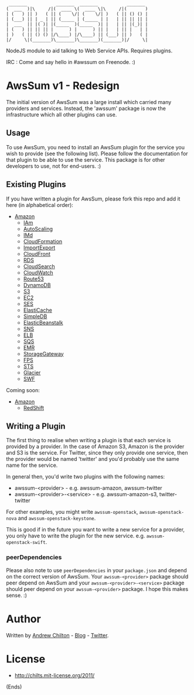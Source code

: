 ```
 _______           _______  _______           _______ 
(  ___  )|\     /|(  ____ \(  ____ \|\     /|(       )
| (   ) || )   ( || (    \/| (    \/| )   ( || () () |
| (___) || | _ | || (_____ | (_____ | |   | || || || |
|  ___  || |( )| |(_____  )(_____  )| |   | || |(_)| |
| (   ) || || || |      ) |      ) || |   | || |   | |
| )   ( || () () |/\____) |/\____) || (___) || )   ( |
|/     \|(_______)\_______)\_______)(_______)|/     \|

```

NodeJS module to aid talking to Web Service APIs. Requires plugins.

IRC : Come and say hello in #awssum on Freenode. :)

# AwsSum v1 - Redesign #

The initial version of AwsSum was a large install which carried many providers and services. Instead, the 'awssum'
package is now the infrastructure which all other plugins can use.

## Usage ##

To use AwsSum, you need to install an AwsSum plugin for the service you wish to provide (see the following
list). Please follow the documentation for that plugin to be able to use the service. This package is for other
developers to use, not for end-users. :)

## Existing Plugins ##

If you have written a plugin for AwsSum, please fork this repo and add it here (in alphabetical order):

* [Amazon](https://github.com/awssum/awssum-amazon)
    * [IAm](https://github.com/awssum/awssum-amazon-iam/)
    * [AutoScaling](https://github.com/awssum/awssum-amazon-autoscaling/)
    * [IMd](https://github.com/awssum/awssum-amazon-imd/)
    * [CloudFormation](https://github.com/awssum/awssum-amazon-cloudformation/)
    * [ImportExport](https://github.com/awssum/awssum-amazon-importexport/)
    * [CloudFront](https://github.com/awssum/awssum-amazon-cloudfront/)
    * [RDS](https://github.com/awssum/awssum-amazon-rds/)
    * [CloudSearch](https://github.com/awssum/awssum-amazon-cloudsearch/)
    * [CloudWatch](https://github.com/awssum/awssum-amazon-cloudwatch/)
    * [Route53](https://github.com/awssum/awssum-amazon-route53/)
    * [DynamoDB](https://github.com/awssum/awssum-amazon-dynamodb/)
    * [S3](https://github.com/awssum/awssum-amazon-s3/)
    * [EC2](https://github.com/awssum/awssum-amazon-ec2/)
    * [SES](https://github.com/awssum/awssum-amazon-ses/)
    * [ElastiCache](https://github.com/awssum/awssum-amazon-elasticache/)
    * [SimpleDB](https://github.com/awssum/awssum-amazon-simpledb/)
    * [ElasticBeanstalk](https://github.com/awssum/awssum-amazon-elasticbeanstalk/)
    * [SNS](https://github.com/awssum/awssum-amazon-sns/)
    * [ELB](https://github.com/awssum/awssum-amazon-elb/)
    * [SQS](https://github.com/awssum/awssum-amazon-sqs/)
    * [EMR](https://github.com/awssum/awssum-amazon-emr/)
    * [StorageGateway](https://github.com/awssum/awssum-amazon-storagegateway/)
    * [FPS](https://github.com/awssum/awssum-amazon-fps/)
    * [STS](https://github.com/awssum/awssum-amazon-sts/)
    * [Glacier](https://github.com/awssum/awssum-amazon-glacier/)
    * [SWF](https://github.com/awssum/awssum-amazon-swf/)

Coming soon:

* [Amazon](https://github.com/awssum/awssum-amazon)
    * [RedShift](https://github.com/awssum/awssum-amazon-redshift/)

## Writing a Plugin ##

The first thing to realise when writing a plugin is that each service is provided by a provider. In the case of Amazon
S3, Amazon is the provider and S3 is the service. For Twitter, since they only provide one service, then the provider
would be named 'twitter' and you'd probably use the same name for the service.

In general then, you'd write two plugins with the following names:

* awssum-&lt;provider&gt; - e.g. awssum-amazon, awssum-twitter
* awssum-&lt;provider&gt;-&lt;service&gt; - e.g. awssum-amazon-s3, twitter-twitter

For other examples, you might write ```awssum-openstack```, ```awssum-openstack-nova``` and ```awssum-openstack-keystone```.

This is good if in the future you want to write a new service for a provider, you only have to write the plugin for the
new service. e.g. ```awssum-openstack-swift```.

### peerDependencies ###

Please also note to use ```peerDependencies``` in your ```package.json``` and depend on the correct version of
AwsSum. Your ```awssum-<provider>``` package should peer depend on AwsSum and your ```awssum-<provider>-<service>```
package should peer depend on your ```awssum-<provider>``` package. I hope this makes sense. :)

# Author #

Written by [Andrew Chilton](http://chilts.org/) - [Blog](http://chilts.org/blog/) -
[Twitter](https://twitter.com/andychilton).

# License #

* http://chilts.mit-license.org/2011/

(Ends)


